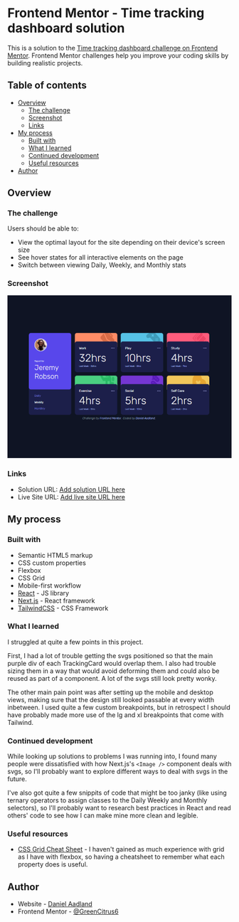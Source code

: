 # Frontend Mentor - Time tracking dashboard solution

This is a solution to the [Time tracking dashboard challenge on Frontend Mentor](https://www.frontendmentor.io/challenges/time-tracking-dashboard-UIQ7167Jw). Frontend Mentor challenges help you improve your coding skills by building realistic projects. 

## Table of contents

- [Overview](#overview)
  - [The challenge](#the-challenge)
  - [Screenshot](#screenshot)
  - [Links](#links)
- [My process](#my-process)
  - [Built with](#built-with)
  - [What I learned](#what-i-learned)
  - [Continued development](#continued-development)
  - [Useful resources](#useful-resources)
- [Author](#author)


## Overview

### The challenge

Users should be able to:

- View the optimal layout for the site depending on their device's screen size
- See hover states for all interactive elements on the page
- Switch between viewing Daily, Weekly, and Monthly stats

### Screenshot

![Screenshot of the solution in desktop view](./public/images/screenshot.png)

### Links

- Solution URL: [Add solution URL here](https://your-solution-url.com)
- Live Site URL: [Add live site URL here](https://your-live-site-url.com)

## My process

### Built with

- Semantic HTML5 markup
- CSS custom properties
- Flexbox
- CSS Grid
- Mobile-first workflow
- [React](https://reactjs.org/) - JS library
- [Next.js](https://nextjs.org/) - React framework
- [TailwindCSS](https://tailwindcss.com/) - CSS Framework


### What I learned

I struggled at quite a few points in this project.

First, I had a lot of trouble getting the svgs positioned so that the main purple div of each TrackingCard would overlap them. I also had trouble sizing them in a way that would avoid deforming them and could also be reused as part of a component. A lot of the svgs still look pretty wonky.

The other main pain point was after setting up the mobile and desktop views, making sure that the design still looked passable at every width inbetween. I used quite a few custom breakpoints, but in retrospect I should have probably made more use of the lg and xl breakpoints that come with Tailwind. 



### Continued development

While looking up solutions to problems I was running into, I found many people were dissatisfied with how Next.js's `<Image />` component deals with svgs, so I'll probably want to explore different ways to deal with svgs in the future. 

I've also got quite a few snippits of code that might be too janky (like using ternary operators to assign classes to the Daily Weekly and Monthly selectors), so I'll probably want to research best practices in React and read others' code to see how I can make mine more clean and legible. 

### Useful resources

- [CSS Grid Cheat Sheet](https://css-tricks.com/snippets/css/complete-guide-grid/) - I haven't gained as much experience with grid as I have with flexbox, so having a cheatsheet to remember what each property does is useful. 

## Author

- Website - [Daniel Aadland]()
- Frontend Mentor - [@GreenCitrus6](https://www.frontendmentor.io/profile/GreenCitrus6)
